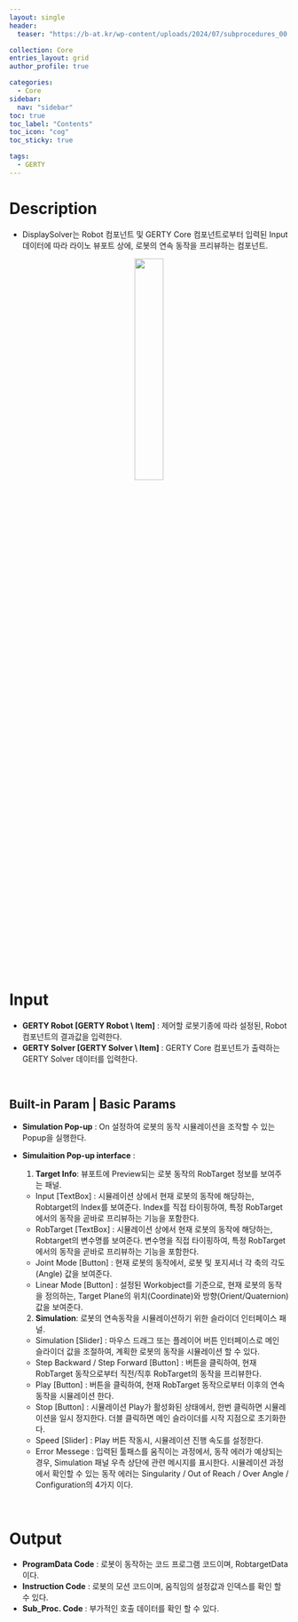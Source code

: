 ```yaml
---
layout: single
header:
  teaser: "https://b-at.kr/wp-content/uploads/2024/07/subprocedures_00.png"

collection: Core
entries_layout: grid
author_profile: true

categories:
  - Core
sidebar:
  nav: "sidebar"
toc: true
toc_label: "Contents"
toc_icon: "cog"
toc_sticky: true

tags: 
  - GERTY
---
```

# Description

* DisplaySolver는  Robot 컴포넌트 및 GERTY Core 컴포넌트로부터 입력된 Input 데이터에 따라 라이노 뷰포트 상에, 로봇의 연속 동작을 프리뷰하는 컴포넌트.  

<p align="center">  <img src="https://b-at.kr/wp-content/uploads/2024/07/subprocedures_00.png" align="center" width="32%"></p>

<br>

# Input

* **GERTY Robot [GERTY Robot \ Item]** : 제어할 로봇기종에 따라 설정된, Robot 컴포넌트의 결과값을 입력한다.
* **GERTY Solver [GERTY Solver \ Item]** : GERTY Core 컴포넌트가 출력하는 GERTY Solver 데이터를 입력한다. 

<br>

## Built-in Param | Basic Params

* **Simulation Pop-up** : On 설정하여 로봇의 동작 시뮬레이션을 조작할 수 있는 Popup을 실행한다. 
* **Simulaition Pop-up interface** :

  1) **Target Info**: 뷰포트에 Preview되는 로봇 동작의 RobTarget 정보를 보여주는 패널.
    - Input [TextBox] :
        시뮬레이션 상에서 현재 로봇의 동작에 해당하는, Robtarget의 Index를 보여준다. Index를 직접 타이핑하여, 특정 RobTarget에서의  동작을 곧바로 프리뷰하는 기능을 포함한다.
    - RobTarget [TextBox] :
        시뮬레이션 상에서 현재 로봇의 동작에 해당하는, Robtarget의 변수명를 보여준다. 변수명을 직접 타이핑하여, 특정 RobTarget에서의  동작을 곧바로 프리뷰하는 기능을 포함한다.
    - Joint Mode [Button] :
        현재 로봇의 동작에서, 로봇 및 포지셔너 각 축의 각도(Angle) 값을 보여준다.
    - Linear Mode [Button] :
        설정된 Workobject를 기준으로, 현재 로봇의 동작을 정의하는, Target Plane의 위치(Coordinate)와 방향(Orient/Quaternion)값을 보여준다.
  
  2) **Simulation**: 로봇의 연속동작을 시뮬레이션하기 위한 슬라이더 인터페이스 패널.
    - Simulation [Slider] :
        마우스 드래그 또는 플레이어 버튼 인터페이스로 메인 슬라이더 값을 조절하여, 계획한 로봇의 동작을 시뮬레이션 할 수 있다.
    - Step Backward / Step Forward [Button] :
        버튼을 클릭하여, 현재 RobTarget 동작으로부터 직전/직후 RobTarget의 동작을 프리뷰한다.
    - Play [Button] :
        버튼을 클릭하여, 현재 RobTarget  동작으로부터 이후의 연속 동작을 시뮬레이션 한다. 
    - Stop [Button] :
        시뮬레이션 Play가 활성화된 상태에서, 한번 클릭하면 시뮬레이션을 일시 정지한다. 더블 클릭하면 메인 슬라이더를 시작 지점으로 초기화한다. 
    - Speed [Slider] :
        Play 버튼 작동시, 시뮬레이션 진행 속도를 설정한다.
    - Error Messege : 
        입력된 툴패스를 움직이는 과정에서, 동작 에러가 예상되는 경우, Simulation 패널 우측 상단에 관련 메시지를 표시한다. 시뮬레이션 과정에서 확인할 수 있는 동작 에러는          Singularity / Out of Reach / Over Angle / Configuration의 4가지 이다. 

<br>

# Output

* **ProgramData Code** : 로봇이 동작하는 코드 프로그램 코드이며, RobtargetData이다.
* **Instruction Code** : 로봇의 모션 코드이며, 움직임의 설정값과 인덱스를 확인 할 수 있다.
* **Sub_Proc. Code** : 부가적인 호출 데이터를 확인 할 수 있다. 